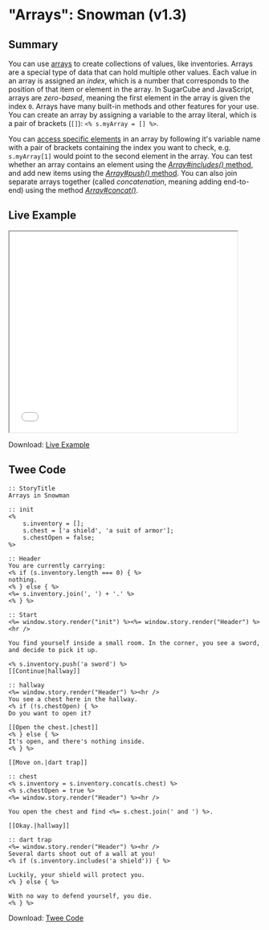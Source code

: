 # "Arrays": Snowman (v1.3)

## Summary

You can use [arrays](https://developer.mozilla.org/en-US/docs/Web/JavaScript/Reference/Global_Objects/Array) to create collections of values, like inventories. Arrays are a special type of data that can hold multiple other values. Each value in an array is assigned an *index*, which is a number that corresponds to the position of that item or element in the array. In SugarCube and JavaScript, arrays are *zero-based*, meaning the first element in the array is given the index `0`. Arrays have many built-in methods and other features for your use. You can create an array by assigning a variable to the array literal, which is a pair of brackets (`[]`): `<% s.myArray = [] %>`.

You can [access specific elements](https://developer.mozilla.org/en-US/docs/Web/JavaScript/Reference/Global_Objects/Array#Accessing_array_elements) in an array by following it's variable name with a pair of brackets containing the index you want to check, e.g. `s.myArray[1]` would point to the second element in the array. You can test whether an array contains an element using the [*Array#includes()* method](https://developer.mozilla.org/en-US/docs/Web/JavaScript/Reference/Global_Objects/Array/includes), and add new items using the [*Array#push()* method](https://developer.mozilla.org/en-US/docs/Web/JavaScript/Reference/Global_Objects/Array/push). You can also join separate arrays together (called *concatenation*, meaning adding end-to-end) using the method [*Array#concat()*](https://developer.mozilla.org/en-US/docs/Web/JavaScript/Reference/Global_Objects/Array/concat).

## Live Example

<section>
<iframe src="snowman_arrays_example.html" height=400 width=90%></iframe>


Download: <a href="snowman_arrays_example.html" target="_blank">Live Example</a>
</section>

## Twee Code

```
:: StoryTitle
Arrays in Snowman

:: init
<%
    s.inventory = [];
    s.chest = ['a shield', 'a suit of armor'];
    s.chestOpen = false;
%>

:: Header
You are currently carrying: 
<% if (s.inventory.length === 0) { %>
nothing.
<% } else { %>
<%= s.inventory.join(', ') + '.' %>
<% } %>

:: Start
<%= window.story.render("init") %><%= window.story.render("Header") %><hr />

You find yourself inside a small room. In the corner, you see a sword, and decide to pick it up.

<% s.inventory.push('a sword') %>
[[Continue|hallway]]

:: hallway
<%= window.story.render("Header") %><hr />
You see a chest here in the hallway.
<% if (!s.chestOpen) { %>
Do you want to open it?

[[Open the chest.|chest]]
<% } else { %>
It's open, and there's nothing inside.
<% } %>

[[Move on.|dart trap]]

:: chest
<% s.inventory = s.inventory.concat(s.chest) %>
<% s.chestOpen = true %>
<%= window.story.render("Header") %><hr />

You open the chest and find <%= s.chest.join(' and ') %>.

[[Okay.|hallway]]

:: dart trap
<%= window.story.render("Header") %><hr />
Several darts shoot out of a wall at you!
<% if (s.inventory.includes('a shield')) { %>

Luckily, your shield will protect you.
<% } else { %>

With no way to defend yourself, you die.
<% } %>
```

Download: <a href="snowman_arrays_twee.txt" target="_blank">Twee Code</a>
